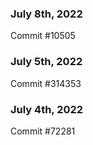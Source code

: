 ### July 8th, 2022

Commit #10505

### July 5th, 2022

Commit #314353


### July 4th, 2022

Commit #72281
